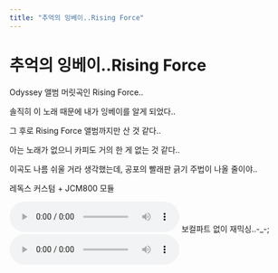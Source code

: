 ```yaml
---
title: "추억의 잉베이..Rising Force"
---
```

# 추억의 잉베이..Rising Force

Odyssey 앨범 머릿곡인 Rising Force..

솔직히 이 노래 때문에 내가 잉베이를 알게 되었다..

그 후로 Rising Force 앨범까지만 산 것 같다..

아는 노래가 없으니 카피도 거의 한 게 없는 것 같다..

이곡도 나름 쉬울 거라 생각했는데, 공포의 빨래판 긁기 주법이 나올 줄이야..

레독스 커스텀 + JCM800 모듈

![audio](/assets/images/6cedadc8b455effd69ab3b1b90edeec9.mp3)
보컬파트 없이 재믹싱..-_-;
![audio](/assets/images/52e3026b2e217a543c0083ef4e11aef2.mp3)


